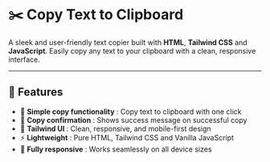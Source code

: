 # ✂️ Copy Text to Clipboard

A sleek and user-friendly text copier built with **HTML**, **Tailwind CSS** and **JavaScript**. Easily copy any text to your clipboard with a clean, responsive interface.

---

## 🚀 Features  
- 📄 **Simple copy functionality** : Copy text to clipboard with one click  
- 🎉 **Copy confirmation** : Shows success message on successful copy  
- 🎨 **Tailwind UI** : Clean, responsive, and mobile-first design  
- ⚡ **Lightweight** : Pure HTML, Tailwind CSS and Vanilla JavaScript  
- 📱 **Fully responsive** : Works seamlessly on all device sizes  
